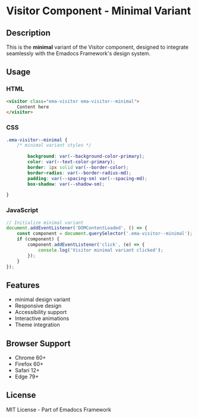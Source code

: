 # Visitor Component - Minimal Variant

## Description
This is the **minimal** variant of the Visitor component, designed to integrate seamlessly with the Emadocs Framework's design system.

## Usage

### HTML
```html
<visitor class="ema-visitor ema-visitor--minimal">
    Content here
</visitor>
```

### CSS
```css
.ema-visitor--minimal {
    /* minimal variant styles */
    
        background: var(--background-color-primary);
        color: var(--text-color-primary);
        border: 1px solid var(--border-color);
        border-radius: var(--border-radius-md);
        padding: var(--spacing-sm) var(--spacing-md);
        box-shadow: var(--shadow-sm);
    
}
```

### JavaScript
```javascript
// Initialize minimal variant
document.addEventListener('DOMContentLoaded', () => {
    const component = document.querySelector('.ema-visitor--minimal');
    if (component) {
        component.addEventListener('click', (e) => {
            console.log('Visitor minimal variant clicked');
        });
    }
});
```

## Features
- minimal design variant
- Responsive design
- Accessibility support
- Interactive animations
- Theme integration

## Browser Support
- Chrome 60+
- Firefox 60+
- Safari 12+
- Edge 79+

## License
MIT License - Part of Emadocs Framework

